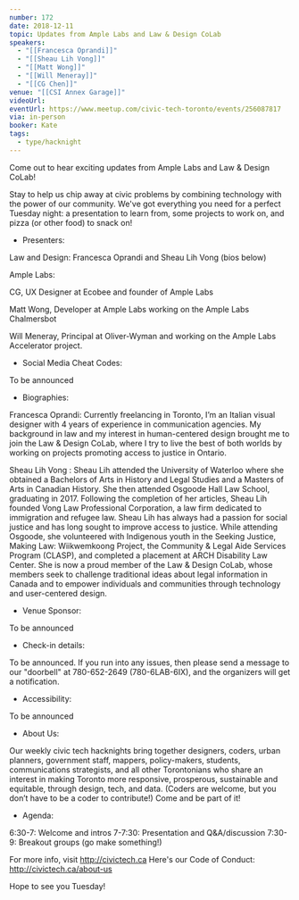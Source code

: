 ```yaml
---
number: 172
date: 2018-12-11
topic: Updates from Ample Labs and Law & Design CoLab
speakers:
  - "[[Francesca Oprandi]]"
  - "[[Sheau Lih Vong]]"
  - "[[Matt Wong]]"
  - "[[Will Meneray]]"
  - "[[CG Chen]]"
venue: "[[CSI Annex Garage]]"
videoUrl: 
eventUrl: https://www.meetup.com/civic-tech-toronto/events/256087817
via: in-person
booker: Kate
tags:
  - type/hacknight
---
```


Come out to hear exciting updates from Ample Labs and Law & Design CoLab!

Stay to help us chip away at civic problems by combining technology with the power of our community. We've got everything you need for a perfect Tuesday night: a presentation to learn from, some projects to work on, and pizza (or other food) to snack on!

+ Presenters:

Law and Design: Francesca Oprandi and Sheau Lih Vong (bios below)

Ample Labs:

CG, UX Designer at Ecobee and founder of Ample Labs

Matt Wong, Developer at Ample Labs working on the Ample Labs Chalmersbot

Will Meneray, Principal at Oliver-Wyman and working on the Ample Labs Accelerator project.

+ Social Media Cheat Codes:

To be announced

+ Biographies:

Francesca Oprandi: Currently freelancing in Toronto, I’m an Italian visual designer with 4 years of experience in communication agencies. My background in law and my interest in human-centered design brought me to join the Law & Design CoLab, where I try to live the best of both worlds by working on projects promoting access to justice in Ontario.

Sheau Lih Vong : Sheau Lih attended the University of Waterloo where she obtained a Bachelors of Arts in History and Legal Studies and a Masters of Arts in Canadian History. She then attended Osgoode Hall Law School, graduating in 2017. Following the completion of her articles, Sheau Lih founded Vong Law Professional Corporation, a law firm dedicated to immigration and refugee law. Sheau Lih has always had a passion for social justice and has long sought to improve access to justice. While attending Osgoode, she volunteered with Indigenous youth in the Seeking Justice, Making Law: Wiikwemkoong Project, the Community & Legal Aide Services Program (CLASP), and completed a placement at ARCH Disability Law Center. She is now a proud member of the Law & Design CoLab, whose members seek to challenge traditional ideas about legal information in Canada and to empower individuals and communities through technology and user-centered design.

+ Venue Sponsor:

To be announced

+ Check-in details:

To be announced. If you run into any issues, then please send a message to our "doorbell" at 780-652-2649 (780-6LAB-6IX), and the organizers will get a notification.

+ Accessibility:

To be announced

+ About Us:

Our weekly civic tech hacknights bring together designers, coders, urban planners, government staff, mappers, policy-makers, students, communications strategists, and all other Torontonians who share an interest in making Toronto more responsive, prosperous, sustainable and equitable, through design, tech, and data. (Coders are welcome, but you don’t have to be a coder to contribute!) Come and be part of it!

+ Agenda:

6:30-7: Welcome and intros
7-7:30: Presentation and Q&A/discussion
7:30-9: Breakout groups (go make something!)

For more info, visit http://civictech.ca
Here's our Code of Conduct: http://civictech.ca/about-us

Hope to see you Tuesday!